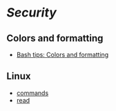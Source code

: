 # _Security_


## Colors and formatting

- [Bash tips: Colors and formatting](https://misc.flogisoft.com/bash/tip_colors_and_formatting)


## Linux 

- [commands](http://man7.org/linux/man-pages/dir_section_1.html)
- [read](http://man7.org/linux/man-pages/man1/read.1p.html)
